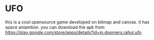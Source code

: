 # UFO
this is a cool opensource game developed on bitmap and canvas.
it has space aniamtion.
you can download the apk from
https://play.google.com/store/apps/details?id=in.doomers.rahul.ufo
